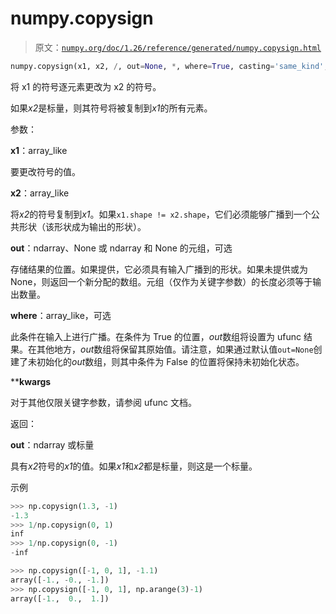# numpy.copysign

> 原文：[`numpy.org/doc/1.26/reference/generated/numpy.copysign.html`](https://numpy.org/doc/1.26/reference/generated/numpy.copysign.html)

```py
numpy.copysign(x1, x2, /, out=None, *, where=True, casting='same_kind', order='K', dtype=None, subok=True[, signature, extobj]) = <ufunc 'copysign'>
```

将 x1 的符号逐元素更改为 x2 的符号。

如果*x2*是标量，则其符号将被复制到*x1*的所有元素。

参数：

**x1**：array_like

要更改符号的值。

**x2**：array_like

将*x2*的符号复制到*x1*。如果`x1.shape != x2.shape`，它们必须能够广播到一个公共形状（该形状成为输出的形状）。

**out**：ndarray、None 或 ndarray 和 None 的元组，可选

存储结果的位置。如果提供，它必须具有输入广播到的形状。如果未提供或为 None，则返回一个新分配的数组。元组（仅作为关键字参数）的长度必须等于输出数量。

**where**：array_like，可选

此条件在输入上进行广播。在条件为 True 的位置，*out*数组将设置为 ufunc 结果。在其他地方，*out*数组将保留其原始值。请注意，如果通过默认值`out=None`创建了未初始化的*out*数组，则其中条件为 False 的位置将保持未初始化状态。

****kwargs**

对于其他仅限关键字参数，请参阅 ufunc 文档。

返回：

**out**：ndarray 或标量

具有*x2*符号的*x1*的值。如果*x1*和*x2*都是标量，则这是一个标量。

示例

```py
>>> np.copysign(1.3, -1)
-1.3
>>> 1/np.copysign(0, 1)
inf
>>> 1/np.copysign(0, -1)
-inf 
```

```py
>>> np.copysign([-1, 0, 1], -1.1)
array([-1., -0., -1.])
>>> np.copysign([-1, 0, 1], np.arange(3)-1)
array([-1.,  0.,  1.]) 
```
